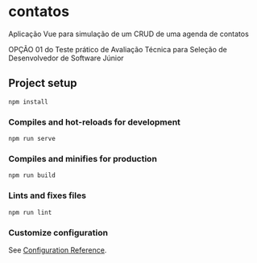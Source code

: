 # contatos

Aplicação Vue para simulação de um CRUD de uma agenda de contatos

OPÇÃO 01 do Teste prático de Avaliação Técnica para Seleção de Desenvolvedor de Software Júnior

## Project setup

```
npm install
```

### Compiles and hot-reloads for development

```
npm run serve
```

### Compiles and minifies for production

```
npm run build
```

### Lints and fixes files

```
npm run lint
```

### Customize configuration

See [Configuration Reference](https://cli.vuejs.org/config/).

